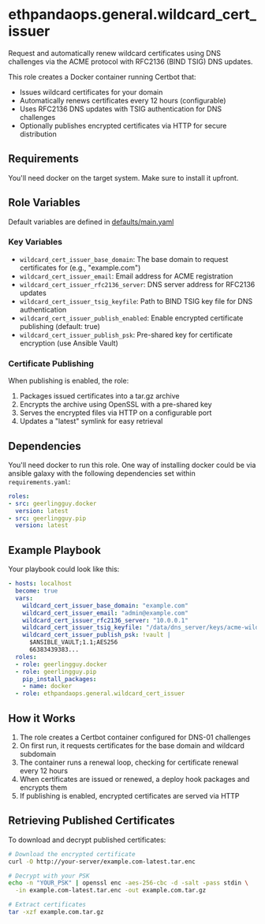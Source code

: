 # ethpandaops.general.wildcard_cert_issuer

Request and automatically renew wildcard certificates using DNS challenges via the ACME protocol with RFC2136 (BIND TSIG) DNS updates.

This role creates a Docker container running Certbot that:
- Issues wildcard certificates for your domain
- Automatically renews certificates every 12 hours (configurable)
- Uses RFC2136 DNS updates with TSIG authentication for DNS challenges
- Optionally publishes encrypted certificates via HTTP for secure distribution

## Requirements

You'll need docker on the target system. Make sure to install it upfront.

## Role Variables

Default variables are defined in [defaults/main.yaml](defaults/main.yaml)

### Key Variables

- `wildcard_cert_issuer_base_domain`: The base domain to request certificates for (e.g., "example.com")
- `wildcard_cert_issuer_email`: Email address for ACME registration
- `wildcard_cert_issuer_rfc2136_server`: DNS server address for RFC2136 updates
- `wildcard_cert_issuer_tsig_keyfile`: Path to BIND TSIG key file for DNS authentication
- `wildcard_cert_issuer_publish_enabled`: Enable encrypted certificate publishing (default: true)
- `wildcard_cert_issuer_publish_psk`: Pre-shared key for certificate encryption (use Ansible Vault)

### Certificate Publishing

When publishing is enabled, the role:
1. Packages issued certificates into a tar.gz archive
2. Encrypts the archive using OpenSSL with a pre-shared key
3. Serves the encrypted files via HTTP on a configurable port
4. Updates a "latest" symlink for easy retrieval

## Dependencies

You'll need docker to run this role. One way of installing docker could be via ansible galaxy with the following dependencies set within `requirements.yaml`:

```yaml
roles:
- src: geerlingguy.docker
  version: latest
- src: geerlingguy.pip
  version: latest
```

## Example Playbook

Your playbook could look like this:

```yaml
- hosts: localhost
  become: true
  vars:
    wildcard_cert_issuer_base_domain: "example.com"
    wildcard_cert_issuer_email: "admin@example.com"
    wildcard_cert_issuer_rfc2136_server: "10.0.0.1"
    wildcard_cert_issuer_tsig_keyfile: "/data/dns_server/keys/acme-wildcard.key"
    wildcard_cert_issuer_publish_psk: !vault |
      $ANSIBLE_VAULT;1.1;AES256
      66383439383...
  roles:
  - role: geerlingguy.docker
  - role: geerlingguy.pip
    pip_install_packages:
    - name: docker
  - role: ethpandaops.general.wildcard_cert_issuer
```

## How it Works

1. The role creates a Certbot container configured for DNS-01 challenges
2. On first run, it requests certificates for the base domain and wildcard subdomain
3. The container runs a renewal loop, checking for certificate renewal every 12 hours
4. When certificates are issued or renewed, a deploy hook packages and encrypts them
5. If publishing is enabled, encrypted certificates are served via HTTP

## Retrieving Published Certificates

To download and decrypt published certificates:

```bash
# Download the encrypted certificate
curl -O http://your-server/example.com-latest.tar.enc

# Decrypt with your PSK
echo -n "YOUR_PSK" | openssl enc -aes-256-cbc -d -salt -pass stdin \
  -in example.com-latest.tar.enc -out example.com.tar.gz

# Extract certificates
tar -xzf example.com.tar.gz
```